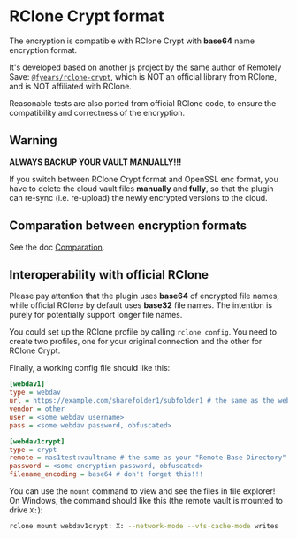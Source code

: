 # RClone Crypt format

The encryption is compatible with RClone Crypt with **base64** name encryption format.

It's developed based on another js project by the same author of Remotely Save: [`@fyears/rclone-crypt`](https://github.com/fyears/rclone-crypt), which is NOT an official library from RClone, and is NOT affiliated with RClone.

Reasonable tests are also ported from official RClone code, to ensure the compatibility and correctness of the encryption.

## Warning

**ALWAYS BACKUP YOUR VAULT MANUALLY!!!**

If you switch between RClone Crypt format and OpenSSL enc format, you have to delete the cloud vault files **manually** and **fully**, so that the plugin can re-sync (i.e. re-upload) the newly encrypted versions to the cloud.

## Comparation between encryption formats

See the doc [Comparation](./comparation.md).

## Interoperability with official RClone

Please pay attention that the plugin uses **base64** of encrypted file names, while official RClone by default uses **base32** file names. The intention is purely for potentially support longer file names.

You could set up the RClone profile by calling `rclone config`. You need to create two profiles, one for your original connection and the other for RClone Crypt.

Finally, a working config file should like this:

```ini
[webdav1]
type = webdav
url = https://example.com/sharefolder1/subfolder1 # the same as the web address in Remotely Save settings.
vendor = other
user = <some webdav username>
pass = <some webdav password, obfuscated>

[webdav1crypt]
type = crypt
remote = nas1test:vaultname # the same as your "Remote Base Directory" (usually the vault name) in Remotely Save settings
password = <some encryption password, obfuscated>
filename_encoding = base64 # don't forget this!!!
```

You can use the `mount` command to view and see the files in file explorer! On Windows, the command should like this (the remote vault is mounted to drive `X:`):

```bash
rclone mount webdav1crypt: X: --network-mode --vfs-cache-mode writes
```
